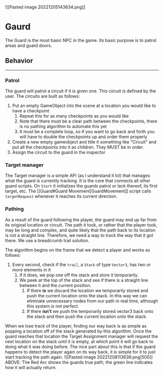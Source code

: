 ![[Pasted image 20221205143634.png]]
# Gaurd
The Guard is the most basic NPC in the game. Its basic purpose is to patrol areas and guard doors. 

## Behavior
---
### Patrol
The guard will patrol a circuit if it is given one. This circuit is defined by the user. The circuits are built as follows:
1. Put an empty GameObject into the scene at a location you would like to have a checkpoint
	1. Repeat this for as many checkpoints as you would like
	2. Note that there must be a clear path between the checkpoints, there is no pathing algorithm to automate this yet
	3. It must be a complete loop, so if you want to go back and forth you will have to double the checkpoints up and order them properly
4. Create a new empty gameobject and title it something like "Circuit" and put all the checkpoints into it as children. They MUST be in order. 
5. Assign the circuit to the guard in the inspector

### Target manager
The Target manager is a simple API (as I understand it lol) that manages what the guard is currently tracking. It is the core that connects all other guard scripts. On `Start` it initializes the guards patrol or lack thereof, its first target, etc. The [[Guard#Guard Movement|GuardMovement]] script calls `targetRequest` whenever it reaches its current direction. 


### Pathing
As a result of the guard following the player, the guard may end up far from its original location or circuit. The path it took, or rather that the player took, may be long and complex, and quite likely that the path back to its location is not a straight line. Therefore, we need a way to track the way that it got there. We use a breadcrumb trail solution. 

The algorithm begins on the frame that we detect a player and works as follows:
1. Every second, check if the `trail`, a `Stack` of type `Vector3`, has two or more elements in it
	1. if it does, we pop one off the stack and store it temporarily. 
	2. We peek at the top of the stack and see if there is a straight line between it and the current position.
		1. If there **is** we discard the location we temporarily stored and push the current location onto the stack. In this way we can eliminate unnecessary nodes from our path in real time, although this system is not perfect. 
		2. If there **isn't** we push the temporarily stored vector3 back onto the stack and then push the current location onto the stack.

When we lose track of the player, finding our way back is as simple as popping a location off of the stack generated by this algorithm. Once the guard reaches that location the Target Assignment manager will request the next location on the stack until it is empty, at which point it will go back to doing what it was doing before. The nice part about this is that if the guard happens to detect the player again on its way back, it is simple for it to just start tracking the path again. 
![[Pasted image 20221208113639.png|500]]
ABOVE: The Red Arc shows the guards true path, the green line indicates how it will actually return. 
